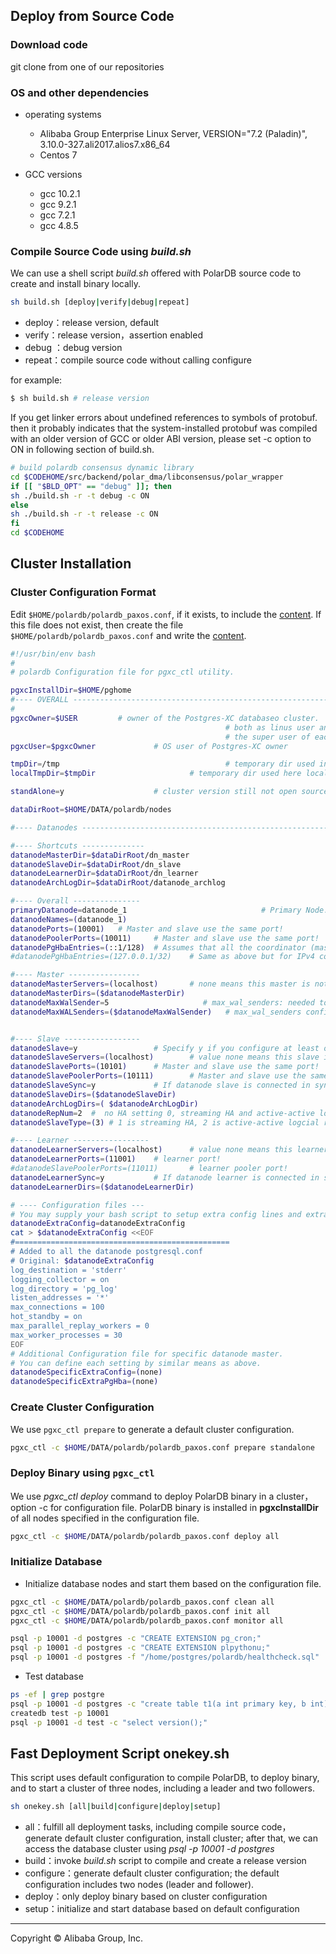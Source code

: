 

## Deploy from Source Code

### Download code

git clone from one of our repositories

### OS and other dependencies

* operating systems
  * Alibaba Group Enterprise Linux Server, VERSION="7.2 (Paladin)", 3.10.0-327.ali2017.alios7.x86_64
  * Centos 7

* GCC versions 
  * gcc 10.2.1
  * gcc 9.2.1
  * gcc 7.2.1
  * gcc 4.8.5


### Compile Source Code using *build.sh*

We can use a shell script *build.sh* offered with PolarDB source code 
to create and install binary locally. 

```bash
sh build.sh [deploy|verify|debug|repeat]
```

* deploy：release version, default
* verify：release version，assertion enabled
* debug ：debug version
* repeat：compile source code without calling configure

for example:
```bash
$ sh build.sh # release version
```

If you get linker errors about undefined references to symbols of protobuf. then it probably
indicates that the system-installed protobuf was compiled with an older version of GCC or older
ABI version, please set -c option to ON in following section of build.sh.

```bash
# build polardb consensus dynamic library
cd $CODEHOME/src/backend/polar_dma/libconsensus/polar_wrapper
if [[ "$BLD_OPT" == "debug" ]]; then
sh ./build.sh -r -t debug -c ON
else
sh ./build.sh -r -t release -c ON
fi
cd $CODEHOME
```

## Cluster Installation

### Cluster Configuration Format

Edit `$HOME/polardb/polardb_paxos.conf`, if it exists, to include the [content](#cluster-configuration-format). If this file does not exist, then create the file `$HOME/polardb/polardb_paxos.conf` and write the [content](#cluster-configuration-format).

```bash
#!/usr/bin/env bash
#
# polardb Configuration file for pgxc_ctl utility.

pgxcInstallDir=$HOME/pghome
#---- OVERALL -----------------------------------------------------------------------------
#
pgxcOwner=$USER         # owner of the Postgres-XC databaseo cluster.  Here, we use this
                                                # both as linus user and database user.  This must be
                                                # the super user of each coordinator and datanode.
pgxcUser=$pgxcOwner             # OS user of Postgres-XC owner

tmpDir=/tmp                                     # temporary dir used in XC servers
localTmpDir=$tmpDir                     # temporary dir used here locally

standAlone=y                    # cluster version still not open source for now

dataDirRoot=$HOME/DATA/polardb/nodes

#---- Datanodes -------------------------------------------------------------------------------------------------------

#---- Shortcuts --------------
datanodeMasterDir=$dataDirRoot/dn_master
datanodeSlaveDir=$dataDirRoot/dn_slave
datanodeLearnerDir=$dataDirRoot/dn_learner
datanodeArchLogDir=$dataDirRoot/datanode_archlog

#---- Overall ---------------
primaryDatanode=datanode_1                              # Primary Node.
datanodeNames=(datanode_1)
datanodePorts=(10001)   # Master and slave use the same port!
datanodePoolerPorts=(10011)     # Master and slave use the same port!
datanodePgHbaEntries=(::1/128)  # Assumes that all the coordinator (master/slave) accepts
#datanodePgHbaEntries=(127.0.0.1/32)    # Same as above but for IPv4 connections

#---- Master ----------------
datanodeMasterServers=(localhost)       # none means this master is not available.
datanodeMasterDirs=($datanodeMasterDir)
datanodeMaxWalSender=5                     # max_wal_senders: needed to configure slave. If zero value is
datanodeMaxWALSenders=($datanodeMaxWalSender)   # max_wal_senders configuration for each datanode


#---- Slave -----------------
datanodeSlave=y                 # Specify y if you configure at least one coordiantor slave.  Otherwise, the following
datanodeSlaveServers=(localhost)        # value none means this slave is not available
datanodeSlavePorts=(10101)      # Master and slave use the same port!
datanodeSlavePoolerPorts=(10111)        # Master and slave use the same port!
datanodeSlaveSync=y             # If datanode slave is connected in synchronized mode
datanodeSlaveDirs=($datanodeSlaveDir)
datanodeArchLogDirs=( $datanodeArchLogDir)
datanodeRepNum=2  #  no HA setting 0, streaming HA and active-active logcial replication setting 1 replication,  paxos HA setting 2 replication.
datanodeSlaveType=(3) # 1 is streaming HA, 2 is active-active logcial replication, 3 paxos HA.

#---- Learner -----------------
datanodeLearnerServers=(localhost)      # value none means this learner is not available
datanodeLearnerPorts=(11001)    # learner port!
#datanodeSlavePoolerPorts=(11011)       # learner pooler port!
datanodeLearnerSync=y           # If datanode learner is connected in synchronized mode
datanodeLearnerDirs=($datanodeLearnerDir)

# ---- Configuration files ---
# You may supply your bash script to setup extra config lines and extra pg_hba.conf entries here.
datanodeExtraConfig=datanodeExtraConfig
cat > $datanodeExtraConfig <<EOF
#================================================
# Added to all the datanode postgresql.conf
# Original: $datanodeExtraConfig
log_destination = 'stderr'
logging_collector = on
log_directory = 'pg_log'
listen_addresses = '*'
max_connections = 100
hot_standby = on
max_parallel_replay_workers = 0
max_worker_processes = 30
EOF
# Additional Configuration file for specific datanode master.
# You can define each setting by similar means as above.
datanodeSpecificExtraConfig=(none)
datanodeSpecificExtraPgHba=(none)
```

### Create Cluster Configuration

We use `pgxc_ctl prepare` to generate a default cluster configuration. 

```bash
pgxc_ctl -c $HOME/DATA/polardb/polardb_paxos.conf prepare standalone
```

### Deploy Binary using `pgxc_ctl`
We use *pgxc_ctl deploy* command to deploy PolarDB binary in a cluster，option -c for configuration file. PolarDB binary is installed in **pgxcInstallDir** of all nodes specified in the configuration file. 

```bash
pgxc_ctl -c $HOME/DATA/polardb/polardb_paxos.conf deploy all
```

### Initialize Database
* Initialize database nodes and start them based on the configuration file. 

```bash
pgxc_ctl -c $HOME/DATA/polardb/polardb_paxos.conf clean all
pgxc_ctl -c $HOME/DATA/polardb/polardb_paxos.conf init all
pgxc_ctl -c $HOME/DATA/polardb/polardb_paxos.conf monitor all
```


```bash
psql -p 10001 -d postgres -c "CREATE EXTENSION pg_cron;"
psql -p 10001 -d postgres -c "CREATE EXTENSION plpythonu;"
psql -p 10001 -d postgres -f "/home/postgres/polardb/healthcheck.sql"
```

* Test database

```bash
ps -ef | grep postgre
psql -p 10001 -d postgres -c "create table t1(a int primary key, b int);"
createdb test -p 10001
psql -p 10001 -d test -c "select version();"
```

## Fast Deployment Script onekey.sh

This script uses default configuration to compile PolarDB, to deploy binary, and to start a cluster of three nodes, including a leader and two followers. 

```bash
sh onekey.sh [all|build|configure|deploy|setup]
```

* all：fulfill all deployment tasks, including compile source code，generate default cluster configuration, install cluster; after that, we can access the database cluster using *psql -p 10001 -d postgres*
* build：invoke *build.sh* script to compile and create a release version
* configure：generate default cluster configuration; the default configuration includes two nodes (leader and follower). 
* deploy：only deploy binary based on cluster configuration
* setup：initialize and start database based on default configuration

___

Copyright © Alibaba Group, Inc.



